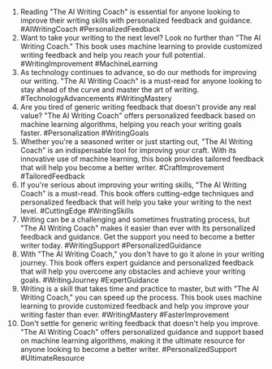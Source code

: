 1. Reading "The AI Writing Coach" is essential for anyone looking to improve their writing skills with personalized feedback and guidance. #AIWritingCoach #PersonalizedFeedback
2. Want to take your writing to the next level? Look no further than "The AI Writing Coach." This book uses machine learning to provide customized writing feedback and help you reach your full potential. #WritingImprovement #MachineLearning
3. As technology continues to advance, so do our methods for improving our writing. "The AI Writing Coach" is a must-read for anyone looking to stay ahead of the curve and master the art of writing. #TechnologyAdvancements #WritingMastery
4. Are you tired of generic writing feedback that doesn't provide any real value? "The AI Writing Coach" offers personalized feedback based on machine learning algorithms, helping you reach your writing goals faster. #Personalization #WritingGoals
5. Whether you're a seasoned writer or just starting out, "The AI Writing Coach" is an indispensable tool for improving your craft. With its innovative use of machine learning, this book provides tailored feedback that will help you become a better writer. #CraftImprovement #TailoredFeedback
6. If you're serious about improving your writing skills, "The AI Writing Coach" is a must-read. This book offers cutting-edge techniques and personalized feedback that will help you take your writing to the next level. #CuttingEdge #WritingSkills
7. Writing can be a challenging and sometimes frustrating process, but "The AI Writing Coach" makes it easier than ever with its personalized feedback and guidance. Get the support you need to become a better writer today. #WritingSupport #PersonalizedGuidance
8. With "The AI Writing Coach," you don't have to go it alone in your writing journey. This book offers expert guidance and personalized feedback that will help you overcome any obstacles and achieve your writing goals. #WritingJourney #ExpertGuidance
9. Writing is a skill that takes time and practice to master, but with "The AI Writing Coach," you can speed up the process. This book uses machine learning to provide customized feedback and help you improve your writing faster than ever. #WritingMastery #FasterImprovement
10. Don't settle for generic writing feedback that doesn't help you improve. "The AI Writing Coach" offers personalized guidance and support based on machine learning algorithms, making it the ultimate resource for anyone looking to become a better writer. #PersonalizedSupport #UltimateResource

